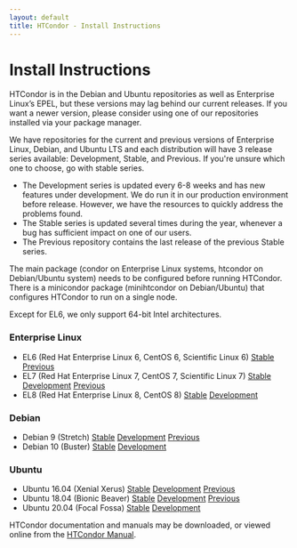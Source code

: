 ```yaml
---
layout: default
title: HTCondor - Install Instructions
---
```


<h1>Install Instructions</h1>

<p>
    HTCondor is in the Debian and Ubuntu repositories as well as Enterprise Linux’s EPEL, but these versions may
    lag behind our current releases. If you want a newer version, please consider using one of our repositories
    installed via your package manager.
</p>

<p>
    We have repositories for the current and previous versions of Enterprise Linux, Debian, and Ubuntu LTS and each
    distribution will have 3 release series available: Development, Stable, and Previous. If you're unsure which
    one to choose, go with stable series.
</p>

<ul>
    <li>
        The Development series is updated every 6-8 weeks and has new features under development. We do run it in our
        production environment before release. However, we have the resources to quickly address the problems found.
    </li>
    <li>
        The Stable series is updated several times during the year, whenever a bug has sufficient impact on one of our
        users.
    </li>
    <li>
        The Previous repository contains the last release of the previous Stable series.
    </li>
</ul>

<p>
    The main package (condor on Enterprise Linux systems,
    htcondor on Debian/Ubuntu system) needs to be configured before
    running HTCondor.
    There is a minicondor package (minihtcondor on Debian/Ubuntu) that
    configures HTCondor to run on a single node.
</p>

<p>
    Except for EL6, we only support 64-bit Intel architectures.
</p>

<h3>Enterprise Linux</h3>
<ul>
    <li>
        EL6 (Red Hat Enterprise Linux 6, CentOS 6, Scientific Linux 6)
        <a href="el/6/stable">Stable</a>
        <a href="el/6/previous">Previous</a>
    </li>
    <li>
        EL7 (Red Hat Enterprise Linux 7, CentOS 7, Scientific Linux 7)
        <a href="el/7/stable">Stable</a>
        <a href="el/7/development">Development</a>
        <a href="el/7/previous">Previous</a>
    </li>
    <li>
        EL8 (Red Hat Enterprise Linux 8, CentOS 8)
        <a href="el/8/stable">Stable</a>
        <a href="el/8/development">Development</a>
    </li>
</ul>

<h3>Debian</h3>
<ul>
    <li>
        Debian 9 (Stretch)
        <a href="debian/9/stable">Stable</a>
        <a href="debian/9/development">Development</a>
        <a href="debian/9/previous">Previous</a>
    </li>
    <li>
        Debian 10 (Buster)
        <a href="debian/10/stable">Stable</a>
        <a href="debian/10/development">Development</a>
    </li>
</ul>

<h3>Ubuntu</h3>
<ul>
    <li>
        Ubuntu 16.04 (Xenial Xerus)
        <a href="ubuntu/16/stable">Stable</a>
        <a href="ubuntu/16/development">Development</a>
        <a href="ubuntu/16/previous">Previous</a>
    </li>
    <li>
        Ubuntu 18.04 (Bionic Beaver)
        <a href="ubuntu/18/stable">Stable</a>
        <a href="ubuntu/18/development">Development</a>
        <a href="ubuntu/18/previous">Previous</a>
    </li>
    <li>
        Ubuntu 20.04 (Focal Fossa)
        <a href="ubuntu/20/stable">Stable</a>
        <a href="ubuntu/20/development">Development</a>
    </li>
</ul>

<p>
    HTCondor documentation and manuals may be downloaded, or viewed online from the
    <a href="https://htcondor.readthedocs.io/en/latest/">HTCondor Manual</a>.
</p>